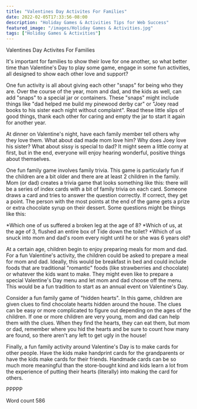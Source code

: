 ```yaml
---
title: "Valentines Day Activites For Families"
date: 2022-02-05T17:33:56-08:00
description: "Holiday Games & Activities Tips for Web Success"
featured_image: "/images/Holiday Games & Activities.jpg"
tags: ["Holiday Games & Activities"]
---
```


Valentines Day Activites For Families

It's important for families to show their love for one another, so what better time than Valentine's Day to play some game, engage in some fun activities, all designed to show each other love and support?

One fun activity is all about giving each other "snaps" for being who they are. Over the course of the year, mom and dad, and the kids as well, can add "snaps" to a special jar or containers. These "snaps" might include things like "dad helped me build my pinewood derby car" or "Joey read books to his sister each night without complaint". Read these little slips of good things, thank each other for caring and empty the jar to start it again for another year. 

At dinner on Valentine's night, have each family member tell others why they love them. What about dad made mom love him? Why does Joey love his sister? What about sissy is special to dad? It might seem a little corny at first, but in the end, everyone will enjoy hearing wonderful, positive things about themselves. 

One fun family game involves family trivia. This game is particularly fun if the children are a bit older and there are at least 2 children in the family. Mom (or dad) creates a trivia game that looks something like this: there will be a series of index cards with a bit of family trivia on each card. Someone draws a card and tries to answer the question correctly. If correct, they get a point. The person with the most points at the end of the game gets a prize or extra chocolate syrup on their dessert. Some questions might be things like this:

*Which one of us suffered a broken leg at the age of 8?
*Which of us, at the age of 3, flushed an entire box of Tide down the toilet?
*Which of us snuck into mom and dad's room every night until he or she was 6 years old?

At a certain age, children begin to enjoy preparing meals for mom and dad. For a fun Valentine's activity, the children could be asked to prepare a meal for mom and dad. Ideally, this would be breakfast in bed and could include foods that are traditional "romantic" foods (like strawberries and chocolate) or whatever the kids want to make. They might even like to prepare a special Valentine's Day menu and let mom and dad choose off the menu. This would be a fun tradition to start as an annual event on Valentine's Day. 

Consider a fun family game of "hidden hearts". In this game, children are given clues to find chocolate hearts hidden around the house. The clues can be easy or more complicated to figure out depending on the ages of the children. If one or more children are very young, mom and dad can help them with the clues. When they find the hearts, they can eat them, but mom or dad, remember where you hid the hearts and be sure to count how many are found, so there aren't any left to get ugly in the house!

Finally, a fun family activity around Valentine's Day is to make cards for other people. Have the kids make handprint cards for the grandparents or have the kids make cards for their friends. Handmade cards can be so much more meaningful than the store-bought kind and kids learn a lot from the experience of putting their hearts (literally) into making the card for others. 

PPPPP

Word count 586


